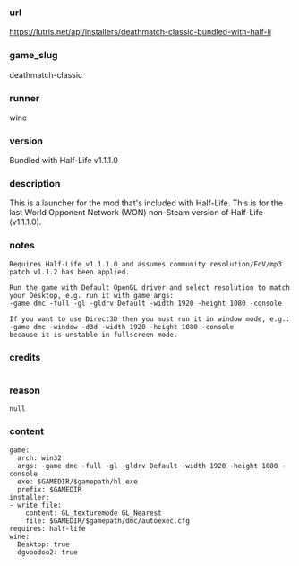 ### url

https://lutris.net/api/installers/deathmatch-classic-bundled-with-half-li

### game_slug

deathmatch-classic

### runner

wine

### version

Bundled with Half-Life v1.1.1.0

### description

This is a launcher for the mod that's included with Half-Life. This is for the last World Opponent Network (WON) non-Steam version of Half-Life (v1.1.1.0).

### notes

```
Requires Half-Life v1.1.1.0 and assumes community resolution/FoV/mp3 patch v1.1.2 has been applied.

Run the game with Default OpenGL driver and select resolution to match your Desktop, e.g. run it with game args:
-game dmc -full -gl -gldrv Default -width 1920 -height 1080 -console

If you want to use Direct3D then you must run it in window mode, e.g.:
-game dmc -window -d3d -width 1920 -height 1080 -console
because it is unstable in fullscreen mode.
```

### credits

```

```

### reason

```
null
```

### content

```
game:
  arch: win32
  args: -game dmc -full -gl -gldrv Default -width 1920 -height 1080 -console
  exe: $GAMEDIR/$gamepath/hl.exe
  prefix: $GAMEDIR
installer:
- write_file:
    content: GL_texturemode GL_Nearest
    file: $GAMEDIR/$gamepath/dmc/autoexec.cfg
requires: half-life
wine:
  Desktop: true
  dgvoodoo2: true

```


